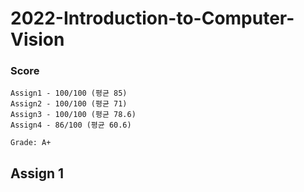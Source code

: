 # 2022-Introduction-to-Computer-Vision

### Score

    Assign1 - 100/100 (평균 85)
	Assign2 - 100/100 (평균 71)
	Assign3 - 100/100 (평균 78.6)
	Assign4 - 86/100 (평균 60.6)
	
	Grade: A+
	
## Assign 1
